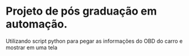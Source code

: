 # Projeto de pós graduação em automação.

Utilizando script python para pegar as informações do OBD do carro e mostrar em uma tela
